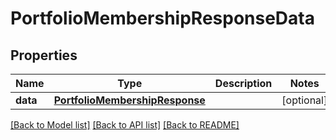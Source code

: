 # PortfolioMembershipResponseData

## Properties
Name | Type | Description | Notes
------------ | ------------- | ------------- | -------------
**data** | [**PortfolioMembershipResponse**](PortfolioMembershipResponse.md) |  | [optional] 

[[Back to Model list]](../README.md#documentation-for-models) [[Back to API list]](../README.md#documentation-for-api-endpoints) [[Back to README]](../README.md)


